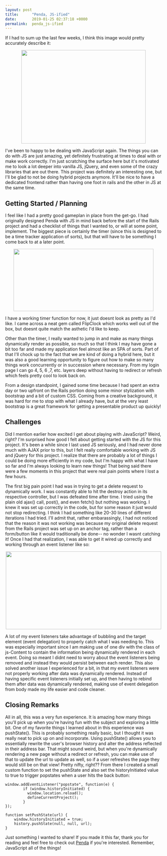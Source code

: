 ```yaml
---
layout: post
title:      "Penda, JS-ified"
date:       2019-01-25 02:37:18 +0000
permalink:  penda_js-ified
---
```


If I had to sum up the last few weeks, I think this image would pretty accurately describe it:

<p align="center">
        <img width="400" height="300" src="http://www.tricedesigns.com/wp-content/uploads/2015/09/jsatt.jpg">
</p>

I've been to happy to be dealing with JavaScript again. The things you can do with JS are just amazing, yet definitely frustrating at times to deal with or make work correctly. I'm just scratching the surface here but it's motivated me to look a lot deeper into vanilla JS, jQuery, and even some of the crazy libraries that are out there. This project was definitely an interesting one, but I'll be glad to not be doing hybrid projects anymore. It'll be nice to have a dedicated frontend rather than having one foot in rails and the other in JS at the same time. 

## Getting Started / Planning

I feel like I had a pretty good gameplan in place from the get-go. I had originally designed Penda with JS in mind back before the start of the Rails project and had a checklist of things that I wanted to, or will at some point, implement. The biggest piece is certainly the timer (since this is designed to be a time tracker application of sorts), but that will have to be something I come back to at a later point. 

<p align="center">
        <img width="450" height="200" src="https://i.imgur.com/5mwEJ1P.png">
</p>

I have a working timer function for now, it just doesnt look as pretty as I'd like. I came across a neat gem called FlipClock which works well out of the box, but doesnt quite match the asthetic I'd like to keep. 

Other than the timer, I really wanted to jump in and make as many things dynamically render as possible, so much so that I think I may have gone a bit too far and made my application feel almost like an SPA of sorts. Part of that I'll chock up to the fact that we are kind of doing a hybrid here, but it was also a good learning opportunity to figure out how to make so many things work concurrently or in succession where necessary. From my login page I can go 4, 5, 6 ,7, etc. layers deep without having to redirect or refresh which feels pretty cool to look back on. 

From a design standpoint, I gained some time because I had spent an extra day or two upfront on the Rails portion doing some minor stylization with bootstrap and a bit of custom CSS. Coming from a creative background, it was hard for me to stop with what I already have, but at the very least bootstrap is a great framework for getting a presentable product up quickly! 

## Challenges

Did I mention earlier how excited I get about playing with JavaScript? Weird, right? I'm surprised how good I felt about getting started with the JS for this project. It's been a while since I last used JS seriously, and I had never done much with AJAX prior to this, but I felt really comfortable working with JS and jQuery for this project. I realize that there are probably a lot of things I could be doing more efficiently in my code, but I'm happy with what I have so far and I'm always looking to learn new things! That being said there were a few moments in this project that were real pain points where I lost a few hours. 

The first big pain point I had was in trying to get a delete request to dynamically work. I was constantly able to hit the destroy action in its respective controller, but I was defeated time after time. I tried using the plain old ajax() call, post(), and even fetch() but nothing was working. I knew it was set up correctly in the code, but for some reason it just would not stop redirecting. I think I had something like 20-30 lines of different iterations I had tried. I'll admit that, rather embarassingly, I had not noticed that the reason it was not working was because my original delete request from the Rails project was set up on an anchor tag, rather than a form/button like it would traditionally be done-- no wonder I wasnt catching it! Once I had that realization, I was able to get it wired up correctly and working through an event listener like so:

<p align="center">
        <img width="500" height="250" src="https://i.imgur.com/Txa8hN8.png">
</p>

A lot of my event listeners take advantage of bubbling and the target element (event delegation) to properly catch what I was needing to. This was especially important since I am making use of one div with the class of js-Content to contain the information being dynamically rendered in each event. Doing so meant I didnt need to worry about the event listeners being removed and instead they would persist between each render. This also solved another issue I experienced for a bit, in that my event listeners were not properly working after data was dynamically rendered. Instead of having specific event listeners initially set up, and then having to rebind them after data was dynamically rendered, making use of event delegation from body made my life easier and code cleaner. 

## Closing Remarks

All in all, this was a very fun experience. It is amazing how many things you'll pick up when you're having fun with the subject and exploring a little bit. One of my favorite things I learned about in this experience was pushState(). This is probably something really basic, but I thought it was really neat to pick up on and incorporate. Using pushState() allows you to essentially rewrite the user's browser history and alter the address reflected in their address bar. That might sound weird, but when you're dynamically rendering a new page without a redirect or refresh, you can make use of that to update the url to update as well, so if a user refreshes the page they would still be on that view! Pretty nifty, right?? From there I created a small custom function to set the pushState and also set the historyInitiated value to true to trigger popstates when a user hits the back button:

```
window.addEventListener("popstate", function(e) {
        if (window.historyInitiated) {
          window.location.reload();
          defineCurrentProject();
        }
});
```

```
function setPushState(url) {
    window.historyInitiated = true;
    history.pushState(null, null, url);
}
```

Just something I wanted to share! If you made it this far, thank you for reading and feel free to check out [Penda](https://github.com/btmccollum/penda-app) if you're interested. Remember, JavaScript all of the things! 
